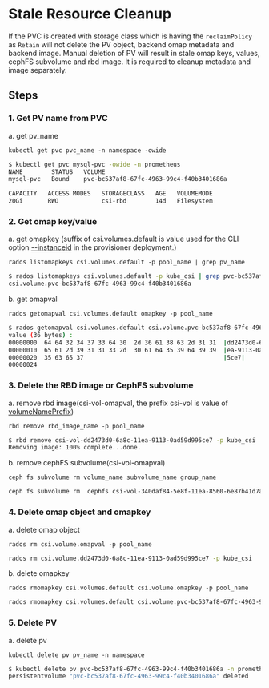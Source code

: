 # Stale Resource Cleanup

If the PVC is created with storage class which is having the `reclaimPolicy`
as `Retain` will not delete the PV object, backend omap metadata and backend image.
Manual deletion of PV will result in stale omap keys, values,
cephFS subvolume and rbd image.
It is required to cleanup metadata and image separately.

## Steps

### 1. Get PV name from PVC

a. get pv_name

  ```
  kubectl get pvc pvc_name -n namespace -owide
  ```

  ```bash
  $ kubectl get pvc mysql-pvc -owide -n prometheus
  NAME        STATUS   VOLUME
  mysql-pvc   Bound    pvc-bc537af8-67fc-4963-99c4-f40b3401686a

  CAPACITY   ACCESS MODES   STORAGECLASS   AGE   VOLUMEMODE
  20Gi       RWO            csi-rbd        14d   Filesystem
  ```

### 2. Get omap key/value

a. get omapkey (suffix of csi.volumes.default is value used for the CLI option
   [--instanceid](rbd/deploy.md#configuration) in the provisioner deployment.)

  ```
  rados listomapkeys csi.volumes.default -p pool_name | grep pv_name
  ```

  ```bash
  $ rados listomapkeys csi.volumes.default -p kube_csi | grep pvc-bc537af8-67fc-4963-99c4-f40b3401686a
  csi.volume.pvc-bc537af8-67fc-4963-99c4-f40b3401686a
  ```

b. get omapval

  ```
  rados getomapval csi.volumes.default omapkey -p pool_name
  ```

  ```bash
  $ rados getomapval csi.volumes.default csi.volume.pvc-bc537af8-67fc-4963-99c4-f40b3401686a -p kube_csi
  value (36 bytes) :
  00000000  64 64 32 34 37 33 64 30  2d 36 61 38 63 2d 31 31  |dd2473d0-6a8c-11|
  00000010  65 61 2d 39 31 31 33 2d  30 61 64 35 39 64 39 39  |ea-9113-0ad59d99|
  00000020  35 63 65 37                                       |5ce7|
  00000024
  ```

### 3. Delete the RBD image or CephFS subvolume

a. remove rbd image(csi-vol-omapval, the prefix csi-vol is value of [volumeNamePrefix](rbd/deploy.md#configuration))

  ```
  rbd remove rbd_image_name -p pool_name
  ```

  ```bash
  $ rbd remove csi-vol-dd2473d0-6a8c-11ea-9113-0ad59d995ce7 -p kube_csi
  Removing image: 100% complete...done.
  ```

b. remove cephFS subvolume(csi-vol-omapval)

  ```
  ceph fs subvolume rm volume_name subvolume_name group_name
  ```

  ```bash
  ceph fs subvolume rm  cephfs csi-vol-340daf84-5e8f-11ea-8560-6e87b41d7a6e csi
  ```

### 4. Delete omap object and omapkey

a. delete omap object

  ```
  rados rm csi.volume.omapval -p pool_name
  ```

  ```bash
  rados rm csi.volume.dd2473d0-6a8c-11ea-9113-0ad59d995ce7 -p kube_csi
  ```

b. delete omapkey

  ```
  rados rmomapkey csi.volumes.default csi.volume.omapkey -p pool_name
  ```

  ```bash
  rados rmomapkey csi.volumes.default csi.volume.pvc-bc537af8-67fc-4963-99c4-f40b3401686a -p kube_csi
  ```

### 5. Delete PV

a. delete pv

  ```
  kubectl delete pv pv_name -n namespace
  ```

  ```bash
  $ kubectl delete pv pvc-bc537af8-67fc-4963-99c4-f40b3401686a -n prometheus
  persistentvolume "pvc-bc537af8-67fc-4963-99c4-f40b3401686a" deleted
  ```
